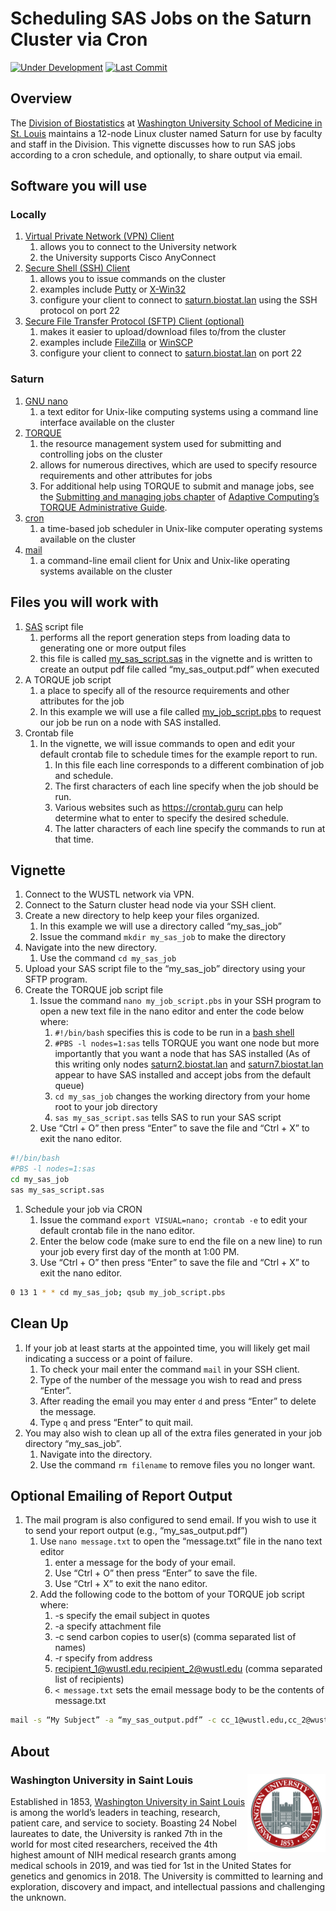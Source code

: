 Scheduling SAS Jobs on the Saturn Cluster via Cron
================

<!-- badges: start -->

[![Under
Development](https://img.shields.io/badge/status-under%20development-red.svg)](https://github.com/the-mad-statter/saturn.biostat.lan)
[![Last
Commit](https://img.shields.io/github/last-commit/the-mad-statter/saturn.biostat.lan.svg)](https://github.com/the-mad-statter/saturn.biostat.lan/commits/master)
<!-- badges: end -->

## Overview

The [Division of Biostatistics](https://biostatistics.wustl.edu/) at
[Washington University School of Medicine in
St. Louis](https://medicine.wustl.edu/) maintains a 12-node Linux
cluster named Saturn for use by faculty and staff in the Division. This
vignette discusses how to run SAS jobs according to a cron schedule, and
optionally, to share output via email.

## Software you will use

### Locally

1.  [Virtual Private Network (VPN)
    Client](https://en.wikipedia.org/wiki/Virtual_private_network)
    1.  allows you to connect to the University network
    2.  the University supports Cisco AnyConnect
2.  [Secure Shell (SSH)
    Client](https://en.wikipedia.org/wiki/SSH_(Secure_Shell))
    1.  allows you to issue commands on the cluster
    2.  examples include [Putty](https://www.putty.org) or
        [X-Win32](https://www.starnet.com/xwin32)
    3.  configure your client to connect to
        [saturn.biostat.lan](saturn.biostat.lan) using the SSH protocol
        on port 22
3.  [Secure File Transfer Protocol (SFTP) Client
    (optional)](https://en.wikipedia.org/wiki/SSH_File_Transfer_Protocol)
    1.  makes it easier to upload/download files to/from the cluster
    2.  examples include [FileZilla](https://filezilla-project.org/) or
        [WinSCP](https://winscp.net/eng/index.php)
    3.  configure your client to connect to
        [saturn.biostat.lan](saturn.biostat.lan) on port 22

### Saturn

1.  [GNU nano](https://en.wikipedia.org/wiki/GNU_nano)
    1.  a text editor for Unix-like computing systems using a command
        line interface available on the cluster
2.  [TORQUE](https://en.wikipedia.org/wiki/TORQUE)
    1.  the resource management system used for submitting and
        controlling jobs on the cluster
    2.  allows for numerous directives, which are used to specify
        resource requirements and other attributes for jobs
    3.  For additional help using TORQUE to submit and manage jobs, see
        the [Submitting and managing jobs
        chapter](http://docs.adaptivecomputing.com/torque/4-0-2/help.htm#topics/2-jobs/submittingManagingJobs.htm)
        of [Adaptive Computing’s TORQUE Administrative
        Guide](http://docs.adaptivecomputing.com/torque/4-0-2/help.htm#topics/0-about/coverPage.htm).
3.  [cron](https://en.wikipedia.org/wiki/Cron)
    1.  a time-based job scheduler in Unix-like computer operating
        systems available on the cluster
4.  [mail](https://en.wikipedia.org/wiki/Mail_(Unix))
    1.  a command-line email client for Unix and Unix-like operating
        systems available on the cluster

## Files you will work with

1.  [SAS](https://en.wikipedia.org/wiki/SAS_(software)) script file
    1.  performs all the report generation steps from loading data to
        generating one or more output files
    2.  this file is called [my\_sas\_script.sas](my_sas_script.sas) in
        the vignette and is written to create an output pdf file called
        “my\_sas\_output.pdf” when executed
2.  A TORQUE job script
    1.  a place to specify all of the resource requirements and other
        attributes for the job
    2.  In this example we will use a file called
        [my\_job\_script.pbs](my_job_script.pbs) to request our job be
        run on a node with SAS installed.
3.  Crontab file
    1.  In the vignette, we will issue commands to open and edit your
        default crontab file to schedule times for the example report to
        run.
        1.  In this file each line corresponds to a different
            combination of job and schedule.
        2.  The first characters of each line specify when the job
            should be run.
        3.  Various websites such as <https://crontab.guru> can help
            determine what to enter to specify the desired schedule.
        4.  The latter characters of each line specify the commands to
            run at that time.

## Vignette

1.  Connect to the WUSTL network via VPN.
2.  Connect to the Saturn cluster head node via your SSH client.
3.  Create a new directory to help keep your files organized.
    1.  In this example we will use a directory called “my\_sas\_job”
    2.  Issue the command `mkdir my_sas_job` to make the directory
4.  Navigate into the new directory.
    1.  Use the command `cd my_sas_job`
5.  Upload your SAS script file to the “my\_sas\_job” directory using
    your SFTP program.
6.  Create the TORQUE job script file
    1.  Issue the command `nano my_job_script.pbs` in your SSH program
        to open a new text file in the nano editor and enter the code
        below where:
        1.  `#!/bin/bash` specifies this is code to be run in a [bash
            shell](https://en.wikipedia.org/wiki/Bash_(Unix_shell))
        2.  `#PBS -l nodes=1:sas` tells TORQUE you want one node but
            more importantly that you want a node that has SAS installed
            (As of this writing only nodes
            [saturn2.biostat.lan](saturn2.biostat.lan) and
            [saturn7.biostat.lan](saturn7.biostat.lan) appear to have
            SAS installed and accept jobs from the default queue)
        3.  `cd my_sas_job` changes the working directory from your home
            root to your job directory
        4.  `sas my_sas_script.sas` tells SAS to run your SAS script
    2.  Use “Ctrl + O” then press “Enter” to save the file and “Ctrl +
        X” to exit the nano editor.

``` bash
#!/bin/bash
#PBS -l nodes=1:sas
cd my_sas_job
sas my_sas_script.sas
```

1.  Schedule your job via CRON
    1.  Issue the command `export VISUAL=nano; crontab -e` to edit your
        default crontab file in the nano editor.
    2.  Enter the below code (make sure to end the file on a new line)
        to run your job every first day of the month at 1:00 PM.
    3.  Use “Ctrl + O” then press “Enter” to save the file and “Ctrl +
        X” to exit the nano editor.

``` bash
0 13 1 * * cd my_sas_job; qsub my_job_script.pbs
```

## Clean Up

1.  If your job at least starts at the appointed time, you will likely
    get mail indicating a success or a point of failure.
    1.  To check your mail enter the command `mail` in your SSH client.
    2.  Type of the number of the message you wish to read and press
        “Enter”.
    3.  After reading the email you may enter `d` and press “Enter” to
        delete the message.
    4.  Type `q` and press “Enter” to quit mail.
2.  You may also wish to clean up all of the extra files generated in
    your job directory “my\_sas\_job”.
    1.  Navigate into the directory.
    2.  Use the command `rm filename` to remove files you no longer
        want.

## Optional Emailing of Report Output

1.  The mail program is also configured to send email. If you wish to
    use it to send your report output (e.g., “my\_sas\_output.pdf”)
    1.  Use `nano message.txt` to open the “message.txt” file in the
        nano text editor
        1.  enter a message for the body of your email.
        2.  Use “Ctrl + O” then press “Enter” to save the file.
        3.  Use “Ctrl + X” to exit the nano editor.
    2.  Add the following code to the bottom of your TORQUE job script
        where:
        1.  -s specify the email subject in quotes
        2.  -a specify attachment file
        3.  -c send carbon copies to user(s) (comma separated list of
            names)
        4.  -r specify from address
        5.  <recipient_1@wustl.edu>,<recipient_2@wustl.edu> (comma
            separated list of recipients)
        6.  `< message.txt` sets the email message body to be the
            contents of message.txt

``` bash
mail -s “My Subject” -a “my_sas_output.pdf” -c cc_1@wustl.edu,cc_2@wustl.edu -r ‘”Your Last Name, Your First Name” your_email@wustl.edu’ recipient_1@wustl.edu,recipient_2@wustl.edu < message.txt
```

## About

### Washington University in Saint Louis <img src="img/brookings_seal.png" align="right" width="125px"/>

Established in 1853, [Washington University in Saint
Louis](https://www.wustl.edu) is among the world’s leaders in teaching,
research, patient care, and service to society. Boasting 24 Nobel
laureates to date, the University is ranked 7th in the world for most
cited researchers, received the 4th highest amount of NIH medical
research grants among medical schools in 2019, and was tied for 1st in
the United States for genetics and genomics in 2018. The University is
committed to learning and exploration, discovery and impact, and
intellectual passions and challenging the unknown.
